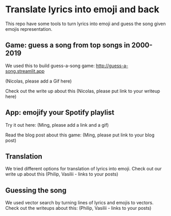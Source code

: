 # Translate lyrics into emoji and back

This repo have some tools to turn lyrics into emoji and guess the song given emojis representation.

## Game: guess a song from top songs in 2000-2019

We used this to build guess-a-song game: http://guess-a-song.streamlit.app

(Nicolas, please add a Gif here)

Check out the write up about this (Nicolas, please put link to your writeup here)

## App: emojify your Spotify playlist

Try it out here: (Ming, please add a link and a gif)

Read the blog post about this game: (Ming, please put link to your blog post)

## Translation

We tried different options for translation of lyrics into emoji. Check out our write up about this (Philip, Vasilii - links to your posts)

## Guessing the song

We used vector search by turning lines of lyrics and emojis to vectors. Check out the writeups about this: (Philip, Vasilii - links to your posts)
